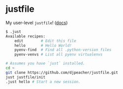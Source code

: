 # justfile

My user-level `justfile`! ([docs](https://just.systems/man/en/chapter_67.html))

```sh
$ .just
Available recipes:
    edit        # Edit this file
    hello       # Hello World!
    pyenv-find  # Find all .python-version files
    pyenv-venvs # List all pyenv virtualenvs
```

```sh
# Assumes you have `just` installed.
cd ~
git clone https://github.com/djpeacher/justfile.git
just justfile/init
.just hello # Start a new session.
```
